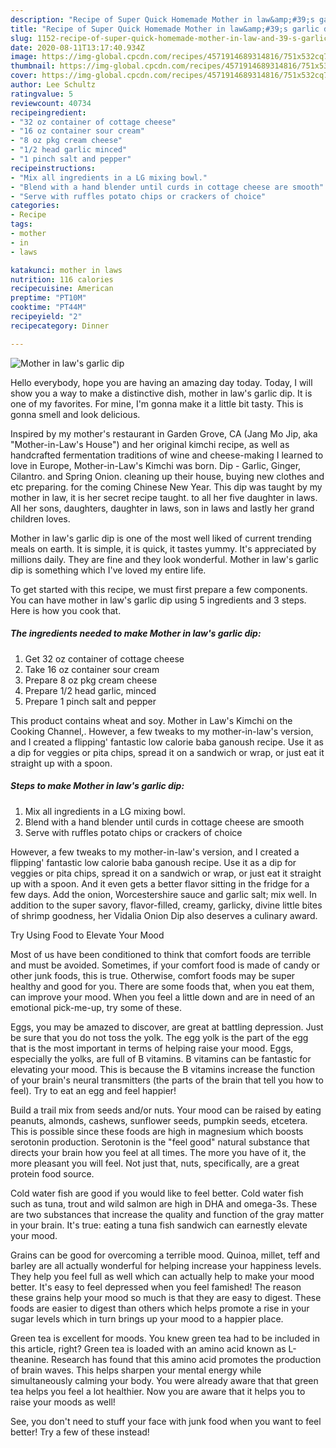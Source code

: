 ```yaml
---
description: "Recipe of Super Quick Homemade Mother in law&amp;#39;s garlic dip"
title: "Recipe of Super Quick Homemade Mother in law&amp;#39;s garlic dip"
slug: 1152-recipe-of-super-quick-homemade-mother-in-law-and-39-s-garlic-dip
date: 2020-08-11T13:17:40.934Z
image: https://img-global.cpcdn.com/recipes/4571914689314816/751x532cq70/mother-in-laws-garlic-dip-recipe-main-photo.jpg
thumbnail: https://img-global.cpcdn.com/recipes/4571914689314816/751x532cq70/mother-in-laws-garlic-dip-recipe-main-photo.jpg
cover: https://img-global.cpcdn.com/recipes/4571914689314816/751x532cq70/mother-in-laws-garlic-dip-recipe-main-photo.jpg
author: Lee Schultz
ratingvalue: 5
reviewcount: 40734
recipeingredient:
- "32 oz container of cottage cheese"
- "16 oz container sour cream"
- "8 oz pkg cream cheese"
- "1/2 head garlic minced"
- "1 pinch salt and pepper"
recipeinstructions:
- "Mix all ingredients in a LG mixing bowl."
- "Blend with a hand blender until curds in cottage cheese are smooth"
- "Serve with ruffles potato chips or crackers of choice"
categories:
- Recipe
tags:
- mother
- in
- laws

katakunci: mother in laws 
nutrition: 116 calories
recipecuisine: American
preptime: "PT10M"
cooktime: "PT44M"
recipeyield: "2"
recipecategory: Dinner

---
```



![Mother in law&#39;s garlic dip](https://img-global.cpcdn.com/recipes/4571914689314816/751x532cq70/mother-in-laws-garlic-dip-recipe-main-photo.jpg)

Hello everybody, hope you are having an amazing day today. Today, I will show you a way to make a distinctive dish, mother in law&#39;s garlic dip. It is one of my favorites. For mine, I'm gonna make it a little bit tasty. This is gonna smell and look delicious.

Inspired by my mother&#39;s restaurant in Garden Grove, CA (Jang Mo Jip, aka &#34;Mother-in-Law&#39;s House&#34;) and her original kimchi recipe, as well as handcrafted fermentation traditions of wine and cheese-making I learned to love in Europe, Mother-in-Law&#39;s Kimchi was born. Dip - Garlic, Ginger, Cilantro. and Spring Onion. cleaning up their house, buying new clothes and etc preparing. for the coming Chinese New Year. This dip was taught by my mother in law, it is her secret recipe taught. to all her five daughter in laws. All her sons, daughters, daughter in laws, son in laws and lastly her grand children loves.

Mother in law&#39;s garlic dip is one of the most well liked of current trending meals on earth. It is simple, it is quick, it tastes yummy. It's appreciated by millions daily. They are fine and they look wonderful. Mother in law&#39;s garlic dip is something which I've loved my entire life.


To get started with this recipe, we must first prepare a few components. You can have mother in law&#39;s garlic dip using 5 ingredients and 3 steps. Here is how you cook that.

<!--inarticleads1-->

##### The ingredients needed to make Mother in law&#39;s garlic dip:

1. Get 32 oz container of cottage cheese
1. Take 16 oz container sour cream
1. Prepare 8 oz pkg cream cheese
1. Prepare 1/2 head garlic, minced
1. Prepare 1 pinch salt and pepper


This product contains wheat and soy. Mother in Law&#39;s Kimchi on the Cooking Channel,. However, a few tweaks to my mother-in-law&#39;s version, and I created a flipping&#39; fantastic low calorie baba ganoush recipe. Use it as a dip for veggies or pita chips, spread it on a sandwich or wrap, or just eat it straight up with a spoon. 

<!--inarticleads2-->

##### Steps to make Mother in law&#39;s garlic dip:

1. Mix all ingredients in a LG mixing bowl.
1. Blend with a hand blender until curds in cottage cheese are smooth
1. Serve with ruffles potato chips or crackers of choice


However, a few tweaks to my mother-in-law&#39;s version, and I created a flipping&#39; fantastic low calorie baba ganoush recipe. Use it as a dip for veggies or pita chips, spread it on a sandwich or wrap, or just eat it straight up with a spoon. And it even gets a better flavor sitting in the fridge for a few days. Add the onion, Worcestershire sauce and garlic salt; mix well. In addition to the super savory, flavor-filled, creamy, garlicky, divine little bites of shrimp goodness, her Vidalia Onion Dip also deserves a culinary award. 

Try Using Food to Elevate Your Mood


Most of us have been conditioned to think that comfort foods are terrible and must be avoided. Sometimes, if your comfort food is made of candy or other junk foods, this is true. Otherwise, comfort foods may be super healthy and good for you. There are some foods that, when you eat them, can improve your mood. When you feel a little down and are in need of an emotional pick-me-up, try some of these.

Eggs, you may be amazed to discover, are great at battling depression. Just be sure that you do not toss the yolk. The egg yolk is the part of the egg that is the most important in terms of helping raise your mood. Eggs, especially the yolks, are full of B vitamins. B vitamins can be fantastic for elevating your mood. This is because the B vitamins increase the function of your brain's neural transmitters (the parts of the brain that tell you how to feel). Try to eat an egg and feel happier!

Build a trail mix from seeds and/or nuts. Your mood can be raised by eating peanuts, almonds, cashews, sunflower seeds, pumpkin seeds, etcetera. This is possible since these foods are high in magnesium which boosts serotonin production. Serotonin is the "feel good" natural substance that directs your brain how you feel at all times. The more you have of it, the more pleasant you will feel. Not just that, nuts, specifically, are a great protein food source.

Cold water fish are good if you would like to feel better. Cold water fish such as tuna, trout and wild salmon are high in DHA and omega-3s. These are two substances that increase the quality and function of the gray matter in your brain. It's true: eating a tuna fish sandwich can earnestly elevate your mood. 

Grains can be good for overcoming a terrible mood. Quinoa, millet, teff and barley are all actually wonderful for helping increase your happiness levels. They help you feel full as well which can actually help to make your mood better. It's easy to feel depressed when you feel famished! The reason these grains help your mood so much is that they are easy to digest. These foods are easier to digest than others which helps promote a rise in your sugar levels which in turn brings up your mood to a happier place.

Green tea is excellent for moods. You knew green tea had to be included in this article, right? Green tea is loaded with an amino acid known as L-theanine. Research has found that this amino acid promotes the production of brain waves. This helps sharpen your mental energy while simultaneously calming your body. You were already aware that that green tea helps you feel a lot healthier. Now you are aware that it helps you to raise your moods as well!

See, you don't need to stuff your face with junk food when you want to feel better! Try a few of these instead!

